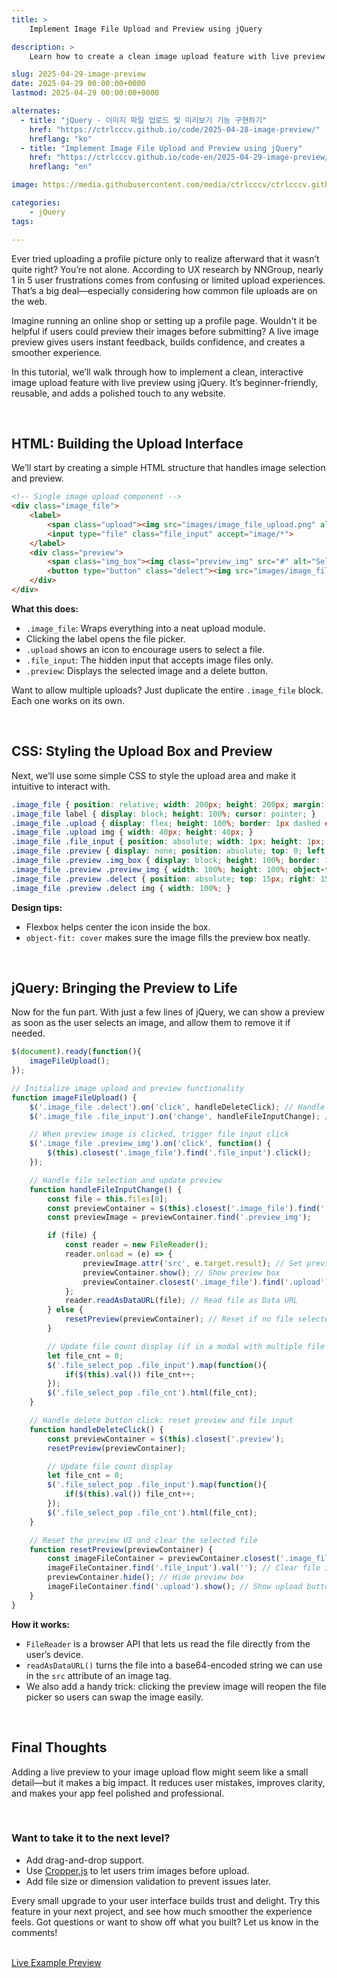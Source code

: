 ```yaml
---
title: >  
    Implement Image File Upload and Preview using jQuery

description: >  
    Learn how to create a clean image upload feature with live preview using jQuery. Improve UX with step-by-step code, tips, and real-time feedback for users.

slug: 2025-04-29-image-preview
date: 2025-04-29 00:00:00+0000
lastmod: 2025-04-29 00:00:00+0000

alternates:
  - title: "jQuery - 이미지 파일 업로드 및 미리보기 기능 구현하기"
    href: "https://ctrlcccv.github.io/code/2025-04-28-image-preview/"
    hreflang: "ko"
  - title: "Implement Image File Upload and Preview using jQuery"
    href: "https://ctrlcccv.github.io/code-en/2025-04-29-image-preview/"
    hreflang: "en"

image: https://media.githubusercontent.com/media/ctrlcccv/ctrlcccv.github.io/master/assets/img/post/2025-04-29-image-preview-en.webp

categories:
    - jQuery
tags:

---
```

Ever tried uploading a profile picture only to realize afterward that it wasn’t quite right? You’re not alone. According to UX research by NNGroup, nearly 1 in 5 user frustrations comes from confusing or limited upload experiences. That’s a big deal—especially considering how common file uploads are on the web.  

Imagine running an online shop or setting up a profile page. Wouldn't it be helpful if users could preview their images before submitting? A live image preview gives users instant feedback, builds confidence, and creates a smoother experience.  

In this tutorial, we’ll walk through how to implement a clean, interactive image upload feature with live preview using jQuery. It’s beginner-friendly, reusable, and adds a polished touch to any website.  

<script async src="https://pagead2.googlesyndication.com/pagead/js/adsbygoogle.js?client=ca-pub-8535540836842352" crossorigin="anonymous"></script>
<ins class="adsbygoogle"
     style="display:block; text-align:center;"
     data-ad-layout="in-article"
     data-ad-format="fluid"
     data-ad-client="ca-pub-8535540836842352"
     data-ad-slot="2974559225"></ins>
<script>
     (adsbygoogle = window.adsbygoogle || []).push({});
</script>

<br>

## HTML: Building the Upload Interface

We’ll start by creating a simple HTML structure that handles image selection and preview.

```html
<!-- Single image upload component -->
<div class="image_file">
    <label>
        <span class="upload"><img src="images/image_file_upload.png" alt="이미지 업로드"></span>
        <input type="file" class="file_input" accept="image/*">
    </label>
    <div class="preview">
        <span class="img_box"><img class="preview_img" src="#" alt="Selected Image"></span>
        <button type="button" class="delect"><img src="images/image_file_delect.png" alt="삭제"></button>
    </div>
</div>
```
**What this does:**
- `.image_file`: Wraps everything into a neat upload module.
- Clicking the label opens the file picker.
- `.upload` shows an icon to encourage users to select a file.
- `.file_input`: The hidden input that accepts image files only.
- `.preview`: Displays the selected image and a delete button.

Want to allow multiple uploads? Just duplicate the entire `.image_file` block. Each one works on its own.

<br>

## CSS: Styling the Upload Box and Preview

Next, we’ll use some simple CSS to style the upload area and make it intuitive to interact with.

```css
.image_file { position: relative; width: 200px; height: 200px; margin: 150px auto 0; } 
.image_file label { display: block; height: 100%; cursor: pointer; } 
.image_file .upload { display: flex; height: 100%; border: 1px dashed #E5E5E5; border-radius: 6px; justify-content: center; align-items: center; background: #FFFFFF; } 
.image_file .upload img { width: 40px; height: 40px; } 
.image_file .file_input { position: absolute; width: 1px; height: 1px; margin: -1px; font-size: initial; overflow: hidden; clip: rect(0, 0, 0, 0); } 
.image_file .preview { display: none; position: absolute; top: 0; left: 0; width: 100%; height: 100%; } 
.image_file .preview .img_box { display: block; height: 100%; border: 1px solid #E5E5E5; border-radius: 6px; background: #FFFFFF; cursor: pointer; } 
.image_file .preview .preview_img { width: 100%; height: 100%; object-fit: cover; } 
.image_file .preview .delect { position: absolute; top: 15px; right: 15px; width: 25px; height: 25px; padding: 0; border: none; background: none; cursor: pointer; } 
.image_file .preview .delect img { width: 100%; }  
```
**Design tips:**
- Flexbox helps center the icon inside the box.
- `object-fit: cover` makes sure the image fills the preview box neatly.

<br>

## jQuery: Bringing the Preview to Life

Now for the fun part. With just a few lines of jQuery, we can show a preview as soon as the user selects an image, and allow them to remove it if needed.

<script async src="https://pagead2.googlesyndication.com/pagead/js/adsbygoogle.js?client=ca-pub-8535540836842352" crossorigin="anonymous"></script>
<ins class="adsbygoogle"
     style="display:block; text-align:center;"
     data-ad-layout="in-article"
     data-ad-format="fluid"
     data-ad-client="ca-pub-8535540836842352"
     data-ad-slot="2974559225"></ins>
<script>
     (adsbygoogle = window.adsbygoogle || []).push({});
</script>

```js
$(document).ready(function(){
    imageFileUpload();
});

// Initialize image upload and preview functionality
function imageFileUpload() {
    $('.image_file .delect').on('click', handleDeleteClick); // Handle delete button click
    $('.image_file .file_input').on('change', handleFileInputChange); // Handle file input change

    // When preview image is clicked, trigger file input click
    $('.image_file .preview_img').on('click', function() {
        $(this).closest('.image_file').find('.file_input').click();
    });

    // Handle file selection and update preview
    function handleFileInputChange() {
        const file = this.files[0];
        const previewContainer = $(this).closest('.image_file').find('.preview');
        const previewImage = previewContainer.find('.preview_img');

        if (file) {
            const reader = new FileReader();
            reader.onload = (e) => {
                previewImage.attr('src', e.target.result); // Set preview image
                previewContainer.show(); // Show preview box
                previewContainer.closest('.image_file').find('.upload').hide(); // Hide upload button
            };
            reader.readAsDataURL(file); // Read file as Data URL
        } else {
            resetPreview(previewContainer); // Reset if no file selected
        }

        // Update file count display (if in a modal with multiple file inputs)
        let file_cnt = 0;
        $('.file_select_pop .file_input').map(function(){
            if($(this).val()) file_cnt++;
        });
        $('.file_select_pop .file_cnt').html(file_cnt);
    }

    // Handle delete button click: reset preview and file input
    function handleDeleteClick() {
        const previewContainer = $(this).closest('.preview');
        resetPreview(previewContainer);

        // Update file count display
        let file_cnt = 0;
        $('.file_select_pop .file_input').map(function(){
            if($(this).val()) file_cnt++;
        });
        $('.file_select_pop .file_cnt').html(file_cnt);
    }

    // Reset the preview UI and clear the selected file
    function resetPreview(previewContainer) {
        const imageFileContainer = previewContainer.closest('.image_file');
        imageFileContainer.find('.file_input').val(''); // Clear file input
        previewContainer.hide(); // Hide preview box
        imageFileContainer.find('.upload').show(); // Show upload button again
    }
}  
```

**How it works:**
- `FileReader` is a browser API that lets us read the file directly from the user’s device.
- `readAsDataURL()` turns the file into a base64-encoded string we can use in the `src` attribute of an image tag.
- We also add a handy trick: clicking the preview image will reopen the file picker so users can swap the image easily.

<br>

## Final Thoughts

Adding a live preview to your image upload flow might seem like a small detail—but it makes a big impact. It reduces user mistakes, improves clarity, and makes your app feel polished and professional.

<br>

### Want to take it to the next level?

- Add drag-and-drop support.
- Use [Cropper.js](https://fengyuanchen.github.io/cropperjs/) to let users trim images before upload.
- Add file size or dimension validation to prevent issues later.

Every small upgrade to your user interface builds trust and delight. Try this feature in your next project, and see how much smoother the experience feels. Got questions or want to show off what you built? Let us know in the comments!  

<br>

<div class="btn_wrap">
    <a href="https://ctrlcccv.github.io/ctrlcccv-demo/2025-04-28-image-preview/">Live Example Preview</a>
</div>


